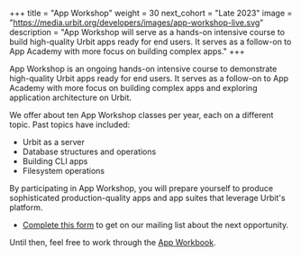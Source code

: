 +++
title = "App Workshop"
weight = 30
next_cohort = "Late 2023"
image = "https://media.urbit.org/developers/images/app-workshop-live.svg"
description = "App Workshop will serve as a hands-on intensive course to build high-quality Urbit apps ready for end users. It serves as a follow-on to App Academy with more focus on building complex apps."
+++

App Workshop is an ongoing hands-on intensive course to demonstrate
high-quality Urbit apps ready for end users.  It serves as a follow-on
to App Academy with more focus on building complex apps and exploring
application architecture on Urbit.

We offer about ten App Workshop classes per year, each on a different
topic.  Past topics have included:

- Urbit as a server
- Database structures and operations
- Building CLI apps
- Filesystem operations

By participating in App Workshop, you will prepare yourself to
produce sophisticated production-quality apps and app suites that
leverage Urbit's platform.

- [Complete this form](https://forms.gle/tP7yJoa4JP1G4Jv19) to get on our
  mailing list about the next opportunity.

Until then, feel free to work through the [App
Workbook](/userspace/apps/examples).
